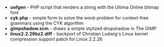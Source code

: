 - **uofgen** - PHP script that renders a string with the Ultima Online bitmap font
- **cyk.php** - simple form to solve the word-problem for context-free grammars using the CYK algorithm
- **gimpshadow.scm** - draws a simple stylized dropshadow in The GIMP
- **linux2.2.26bz2.diff** - backport of Christian Ludwig's Linux kernel compression support patch for Linux 2.2.26

